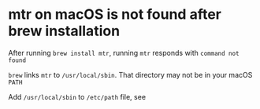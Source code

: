 # mtr on macOS is not found after brew installation

After running `brew install mtr`, running `mtr` responds with `command not found`

`brew` links `mtr` to `/usr/local/sbin`. That directory may not be in your macOS `PATH`

Add `/usr/local/sbin` to `/etc/path` file, see [](Add-Paths-on-macOS.md)